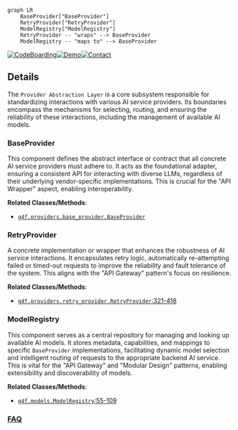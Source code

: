```mermaid
graph LR
    BaseProvider["BaseProvider"]
    RetryProvider["RetryProvider"]
    ModelRegistry["ModelRegistry"]
    RetryProvider -- "wraps" --> BaseProvider
    ModelRegistry -- "maps to" --> BaseProvider
```

[![CodeBoarding](https://img.shields.io/badge/Generated%20by-CodeBoarding-9cf?style=flat-square)](https://github.com/CodeBoarding/CodeBoarding)[![Demo](https://img.shields.io/badge/Try%20our-Demo-blue?style=flat-square)](https://www.codeboarding.org/demo)[![Contact](https://img.shields.io/badge/Contact%20us%20-%20contact@codeboarding.org-lightgrey?style=flat-square)](mailto:contact@codeboarding.org)

## Details

The `Provider Abstraction Layer` is a core subsystem responsible for standardizing interactions with various AI service providers. Its boundaries encompass the mechanisms for selecting, routing, and ensuring the reliability of these interactions, including the management of available AI models.

### BaseProvider
This component defines the abstract interface or contract that all concrete AI service providers must adhere to. It acts as the foundational adapter, ensuring a consistent API for interacting with diverse LLMs, regardless of their underlying vendor-specific implementations. This is crucial for the "API Wrapper" aspect, enabling interoperability.


**Related Classes/Methods**:

- <a href="https://github.com/xtekky/gpt4free/blob/main/g4f/providers/base_provider.py" target="_blank" rel="noopener noreferrer">`g4f.providers.base_provider.BaseProvider`</a>


### RetryProvider
A concrete implementation or wrapper that enhances the robustness of AI service interactions. It encapsulates retry logic, automatically re-attempting failed or timed-out requests to improve the reliability and fault tolerance of the system. This aligns with the "API Gateway" pattern's focus on resilience.


**Related Classes/Methods**:

- <a href="https://github.com/xtekky/gpt4free/blob/main/g4f/providers/retry_provider.py#L321-L418" target="_blank" rel="noopener noreferrer">`g4f.providers.retry_provider.RetryProvider`:321-418</a>


### ModelRegistry
This component serves as a central repository for managing and looking up available AI models. It stores metadata, capabilities, and mappings to specific `BaseProvider` implementations, facilitating dynamic model selection and intelligent routing of requests to the appropriate backend AI service. This is vital for the "API Gateway" and "Modular Design" patterns, enabling extensibility and discoverability of models.


**Related Classes/Methods**:

- <a href="https://github.com/xtekky/gpt4free/blob/main/g4f/models.py#L55-L109" target="_blank" rel="noopener noreferrer">`g4f.models.ModelRegistry`:55-109</a>




### [FAQ](https://github.com/CodeBoarding/GeneratedOnBoardings/tree/main?tab=readme-ov-file#faq)